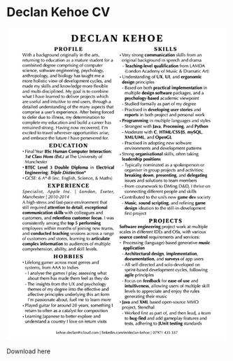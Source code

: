 # Declan Kehoe CV

![CV](https://github.com/TrueHeresy/portfolio/blob/253ba46d69d3180fd7fe649e0e243a137918dde0/Declan%20Kehoe%20CV(2021).png)

Download here

